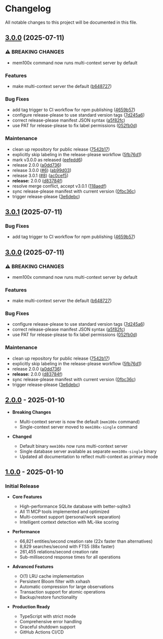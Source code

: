 # Changelog

All notable changes to this project will be documented in this file.

## [3.0.0](https://github.com/OneTrueJASH/Mem100X/compare/v3.0.1...v3.0.0) (2025-07-11)


### ⚠ BREAKING CHANGES

* mem100x command now runs multi-context server by default

### Features

* make multi-context server the default ([b648727](https://github.com/OneTrueJASH/Mem100X/commit/b648727be54fa614e199d60fd6c6e81913974a18))


### Bug Fixes

* add tag trigger to CI workflow for npm publishing ([4659b57](https://github.com/OneTrueJASH/Mem100X/commit/4659b57f53736899042c49e6272f6b4cc60ff463))
* configure release-please to use standard version tags ([7d245a6](https://github.com/OneTrueJASH/Mem100X/commit/7d245a684e0986510be75ff27252aef4b2b6ed35))
* correct release-please manifest JSON syntax ([a5f82fc](https://github.com/OneTrueJASH/Mem100X/commit/a5f82fcfee7a4fcc0aa7aafb6a2bafe8aa864dea))
* use PAT for release-please to fix label permissions ([052fb0d](https://github.com/OneTrueJASH/Mem100X/commit/052fb0d2c128aa87c63a65b21753df2d37627f47))


### Maintenance

* clean up repository for public release ([7542b17](https://github.com/OneTrueJASH/Mem100X/commit/7542b1719f4c4214d17257b5cb141b7b5f3db9cd))
* explicitly skip labeling in the release-please workflow ([5fb76d1](https://github.com/OneTrueJASH/Mem100X/commit/5fb76d118dbfd57cf9693052be8153bf64906866))
* mark v3.0.0 as released ([eefedd6](https://github.com/OneTrueJASH/Mem100X/commit/eefedd6501b97d4cf8f3e60fabbdd703f18b6709))
* release 2.0.0 ([a0dd736](https://github.com/OneTrueJASH/Mem100X/commit/a0dd736c2fb947e35af3597686baa98a93d4302d))
* release 3.0.0 ([#6](https://github.com/OneTrueJASH/Mem100X/issues/6)) ([ab99d03](https://github.com/OneTrueJASH/Mem100X/commit/ab99d03d7de7b341538222de7adf4a69759bdad1))
* release 3.0.1 ([#8](https://github.com/OneTrueJASH/Mem100X/issues/8)) ([ac0cef5](https://github.com/OneTrueJASH/Mem100X/commit/ac0cef518fe224b208d21576d2d15103fd39ef11))
* **release:** 2.0.0 ([d83784f](https://github.com/OneTrueJASH/Mem100X/commit/d83784f2381ddbee6168a23ba6b0813d7f1ab57c))
* resolve merge conflict, accept v3.0.1 ([118aedf](https://github.com/OneTrueJASH/Mem100X/commit/118aedf14d72b69894ad1f78ad884fca044e732a))
* sync release-please manifest with current version ([0fbc36c](https://github.com/OneTrueJASH/Mem100X/commit/0fbc36c07e75772df0f53f8a03309fff287870b5))
* trigger release-please ([3e6debc](https://github.com/OneTrueJASH/Mem100X/commit/3e6debcb5fe02d81ea7a1893f546baf9dbec5dc1))

## [3.0.1](https://github.com/OneTrueJASH/Mem100X/compare/v3.0.0...v3.0.1) (2025-07-11)


### Bug Fixes

* add tag trigger to CI workflow for npm publishing ([4659b57](https://github.com/OneTrueJASH/Mem100X/commit/4659b57f53736899042c49e6272f6b4cc60ff463))

## [3.0.0](https://github.com/OneTrueJASH/Mem100X/compare/v2.0.0...v3.0.0) (2025-07-11)


### ⚠ BREAKING CHANGES

* mem100x command now runs multi-context server by default

### Features

* make multi-context server the default ([b648727](https://github.com/OneTrueJASH/Mem100X/commit/b648727be54fa614e199d60fd6c6e81913974a18))


### Bug Fixes

* configure release-please to use standard version tags ([7d245a6](https://github.com/OneTrueJASH/Mem100X/commit/7d245a684e0986510be75ff27252aef4b2b6ed35))
* correct release-please manifest JSON syntax ([a5f82fc](https://github.com/OneTrueJASH/Mem100X/commit/a5f82fcfee7a4fcc0aa7aafb6a2bafe8aa864dea))
* use PAT for release-please to fix label permissions ([052fb0d](https://github.com/OneTrueJASH/Mem100X/commit/052fb0d2c128aa87c63a65b21753df2d37627f47))


### Maintenance

* clean up repository for public release ([7542b17](https://github.com/OneTrueJASH/Mem100X/commit/7542b1719f4c4214d17257b5cb141b7b5f3db9cd))
* explicitly skip labeling in the release-please workflow ([5fb76d1](https://github.com/OneTrueJASH/Mem100X/commit/5fb76d118dbfd57cf9693052be8153bf64906866))
* release 2.0.0 ([a0dd736](https://github.com/OneTrueJASH/Mem100X/commit/a0dd736c2fb947e35af3597686baa98a93d4302d))
* **release:** 2.0.0 ([d83784f](https://github.com/OneTrueJASH/Mem100X/commit/d83784f2381ddbee6168a23ba6b0813d7f1ab57c))
* sync release-please manifest with current version ([0fbc36c](https://github.com/OneTrueJASH/Mem100X/commit/0fbc36c07e75772df0f53f8a03309fff287870b5))
* trigger release-please ([3e6debc](https://github.com/OneTrueJASH/Mem100X/commit/3e6debcb5fe02d81ea7a1893f546baf9dbec5dc1))

## [2.0.0] - 2025-01-10

- **Breaking Changes**
  - Multi-context server is now the default (`mem100x` command)
  - Single-context server moved to `mem100x-single` command

- **Changed**
  - Default binary `mem100x` now runs multi-context server
  - Single database server available as separate `mem100x-single` binary
  - Updated all documentation to reflect multi-context as primary mode

[2.0.0]: https://github.com/OneTrueJASH/Mem100X/releases/tag/v2.0.0

## [1.0.0] - 2025-01-10

### Initial Release

- **Core Features**
  - High-performance SQLite database with better-sqlite3
  - All 11 MCP tools implemented and optimized
  - Multi-context support (personal/work separation)
  - Intelligent context detection with ML-like scoring

- **Performance**
  - 66,821 entities/second creation rate (22x faster than alternatives)
  - 8,829 searches/second with FTS5 (88x faster)
  - 261,455 relations/second creation rate
  - Sub-millisecond response times for all operations

- **Advanced Features**
  - O(1) LRU cache implementation
  - Persistent Bloom filter with xxhash
  - Automatic compression for large observations
  - Transaction support for atomic operations
  - Backup/restore functionality

- **Production Ready**
  - TypeScript with strict mode
  - Comprehensive error handling
  - Graceful shutdown support
  - GitHub Actions CI/CD

[1.0.0]: https://github.com/OneTrueJASH/Mem100X/releases/tag/v1.0.0
